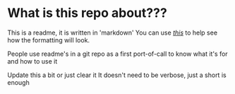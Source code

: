 # What is this repo about???
This is a readme, it is written in 'markdown'
You can use [*this*](https://dillinger.io/) to help see how the formatting will look.

People use readme's in a git repo as a first port-of-call to know what it's for and how to use it

Update this a bit or just clear it
It doesn't need to be verbose, just a short is enough

